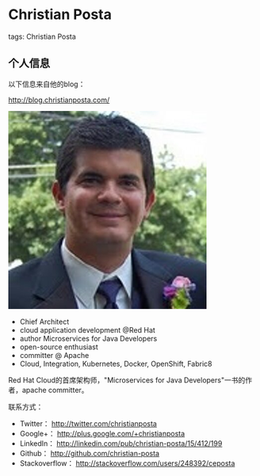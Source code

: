 # Christian Posta

tags: Christian Posta

## 个人信息

以下信息来自他的blog：

http://blog.christianposta.com/

![](images/christian-posta.jpg)

- Chief Architect
- cloud application development @Red Hat
- author Microservices for Java Developers
- open-source enthusiast
- committer @ Apache
- Cloud, Integration, Kubernetes, Docker, OpenShift, Fabric8

Red Hat Cloud的首席架构师，"Microservices for Java Developers"一书的作者，apache committer。

联系方式：

- Twitter： http://twitter.com/christianposta
- Google+： http://plus.google.com/+christianposta
- LinkedIn： http://linkedin.com/pub/christian-posta/15/412/199
- Github： http://github.com/christian-posta
- Stackoverflow： http://stackoverflow.com/users/248392/ceposta